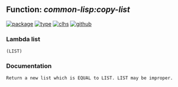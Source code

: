 ## Function: ***common-lisp:copy-list***
[![package](https://img.shields.io/badge/Package-COMMON--LISP-5f9ea0.svg?style=social&colorA=999999)](../) [![type](https://img.shields.io/badge/Type-Function-5f9ea0.svg?style=social&colorA=999999)](../#function) [![clhs](https://img.shields.io/badge/CLHS-COPY--LIST-5f9ea0.svg?style=social&colorA=999999)](http://www.lispworks.com/documentation/HyperSpec/Body/f_cp_lis.htm) [![github](https://img.shields.io/badge/GitHub-View_the_source-5f9ea0.svg?style=social&colorA=999999&logo=github)](https://github.com/sbcl/sbcl/blob/master/src/code/list.lisp/) 
### Lambda list
```
(LIST)
```
### Documentation
```
Return a new list which is EQUAL to LIST. LIST may be improper.
```
